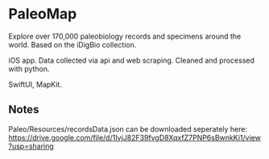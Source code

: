 # PaleoMap

Explore over 170,000 paleobiology records and specimens around the world. Based on the iDigBio collection. 

iOS app. Data collected via api and web scraping. Cleaned and processed with python. 

SwiftUI, MapKit.

## Notes

Paleo/Resources/recordsData.json can be downloaded seperately here: https://drive.google.com/file/d/1IyjJ82F39fvgD8XqxfZ7PNP6sBwnkKi1/view?usp=sharing
